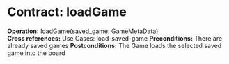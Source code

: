 # Contract: loadGame

**Operation:** loadGame(saved_game: GameMetaData)    
**Cross references:** Use Cases: load-saved-game
**Preconditions:** There are already saved games
**Postconditions:** The Game loads the selected saved game into the board
